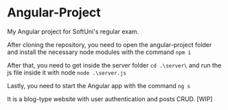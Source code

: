 # Angular-Project
My Angular project for SoftUni's regular exam.

After cloning the repository, you need to open
the angular-project folder and install
the necessary node modules with the command
`npm i`

After that, you need to get inside the server folder
`cd .\server\`
and run the js file inside it with node
`node .\server.js`

Lastly, you need to start the Angular app with the command
`ng s`

It is a blog-type website with user authentication and posts CRUD. [WIP]
